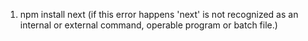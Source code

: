 1. npm install next (if this error happens 'next' is not recognized as an internal or external command,
   operable program or batch file.)
